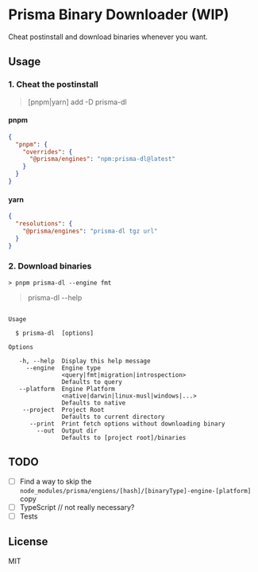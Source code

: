 # Prisma Binary Downloader (WIP)

Cheat postinstall and download binaries whenever you want.


## Usage


### 1. Cheat the postinstall


> [pnpm|yarn] add -D prisma-dl

#### pnpm

```json
{
  "pnpm": {
    "overrides": {
      "@prisma/engines": "npm:prisma-dl@latest"
    }
  }
}
```

#### yarn

```json
{
  "resolutions": {
    "@prisma/engines": "prisma-dl tgz url"
  }
}
```

### 2. Download binaries

```
> pnpm prisma-dl --engine fmt
```

> prisma-dl --help

```

Usage

  $ prisma-dl  [options]

Options

   -h, --help  Display this help message
     --engine  Engine type
               <query|fmt|migration|introspection>
               Defaults to query
   --platform  Engine Platform
               <native|darwin|linux-musl|windows|...>
               Defaults to native
    --project  Project Root
               Defaults to current directory
      --print  Print fetch options without downloading binary
        --out  Output dir
               Defaults to [project root]/binaries

```

## TODO

- [ ] Find a way to skip the `node_modules/prisma/engiens/[hash]/[binaryType]-engine-[platform]` copy
- [ ] TypeScript // not really necessary?
- [ ] Tests

## License

MIT
